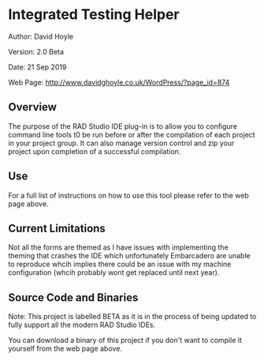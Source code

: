  Integrated Testing Helper
===========================

Author:   David Hoyle

Version:  2.0 Beta

Date:     21 Sep 2019

Web Page: http://www.davidghoyle.co.uk/WordPress/?page_id=874

## Overview

The purpose of the RAD Studio IDE plug-in is to allow you to configure command line tools t0 be run before or after the compilation of each project in your project group. It can also manage version control and zip your project upon completion of a successful compilation.

## Use

For a full list of instructions on how to use this tool please refer to the web page above.

## Current Limitations

Not all the forms are themed as I have issues with implementing the theming that crashes the IDE which unfortunately Embarcadero are unable to reproduce whcih implies there could be an issue with my machine configuration (whcih probably wont get replaced until next year).

## Source Code and Binaries

Note: This project is labelled BETA as it is in the process of being updated to fully support all the modern RAD Studio IDEs.

You can download a binary of this project if you don't want to compile it yourself from the web page above.